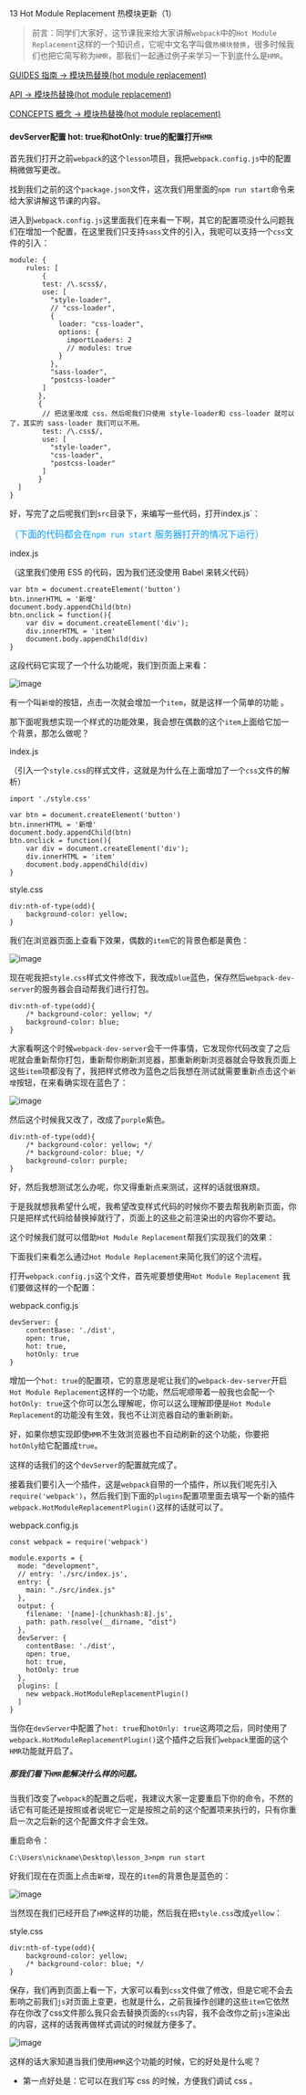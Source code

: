 13 Hot Module Replacement 热模块更新（1）

> 前言：同学们大家好，这节课我来给大家讲解`webpack`中的`Hot Module Replacement`这样的一个知识点，它呢中文名字叫做`热模块替换`，很多时候我们也把它简写称为`HMR`，那我们一起通过例子来学习一下到底什么是`HMR`。

[GUIDES 指南 -> 模块热替换(hot module replacement)](https://www.webpackjs.com/guides/hot-module-replacement/)

[API -> 模块热替换(hot module replacement)](https://www.webpackjs.com/api/hot-module-replacement/)

[CONCEPTS 概念 -> 模块热替换(hot module replacement)](https://www.webpackjs.com/concepts/hot-module-replacement/)


#### devServer配置 hot: true和hotOnly: true的配置打开`HMR`

首先我们打开之前`webpack`的这个`lesson`项目，我把`webpack.config.js`中的配置稍微做写更改。

找到我们之前的这个`package.json`文件，这次我们用里面的`npm run start`命令来给大家讲解这节课的内容。

进入到`webpack.config.js`这里面我们在来看一下啊，其它的配置项没什么问题我们在增加一个配置，在这里我们只支持`sass`文件的引入，我呢可以支持一个`css`文件的引入：

```
module: {
    rules: [
        {
        test: /\.scss$/,
        use: [
          "style-loader",
          // "css-loader",
          {
            loader: "css-loader",
            options: {
              importLoaders: 2
              // modules: true
            }
          },
          "sass-loader",
          "postcss-loader"
        ]
       },
       {
        // 把这里改成 css，然后呢我们只使用 style-loader和 css-loader 就可以了，其实的 sass-loader 我们可以不用。
        test: /\.css$/,
        use: [
          "style-loader",
          "css-loader",
          "postcss-loader"
        ]
       }
  ]
}
```

好，写完了之后呢我们到`src`目录下，来编写一些代码，打开index.js`：

<font color=#0099ff size=3 >（下面的代码都会在`npm run start` 服务器打开的情况下运行）</font>

index.js

（这里我们使用 ES5 的代码，因为我们还没使用 Babel 来转义代码）

```
var btn = document.createElement('button')
btn.innerHTML = '新增'
document.body.appendChild(btn)
btn.onclick = function(){
    var div = document.createElement('div');
    div.innerHTML = 'item'
    document.body.appendChild(div)
}

```

这段代码它实现了一个什么功能呢，我们到页面上来看：

![image](http://i2.tiimg.com/717460/0e8f5a5e6b168a71.jpg)

有一个叫`新增`的按钮，点击一次就会增加一个`item`，就是这样一个简单的功能
。

那下面呢我想实现一个样式的功能效果，我会想在偶数的这个`item`上面给它加一个背景，那怎么做呢？

index.js

（引入一个`style.css`的样式文件，这就是为什么在上面增加了一个`css`文件的解析）

```
import './style.css'

var btn = document.createElement('button')
btn.innerHTML = '新增'
document.body.appendChild(btn)
btn.onclick = function(){
    var div = document.createElement('div');
    div.innerHTML = 'item'
    document.body.appendChild(div)
}

```

style.css

```
div:nth-of-type(odd){
    background-color: yellow;
}
```

我们在浏览器页面上查看下效果，偶数的`item`它的背景色都是黄色：

![image](http://i2.tiimg.com/717460/0d42693bad9549f8.jpg)

现在呢我把`style.css`样式文件修改下，我改成`blue`蓝色，保存然后`webpack-dev-server`的服务器会自动帮我们进行打包。

```
div:nth-of-type(odd){
    /* background-color: yellow; */
    background-color: blue;
}
```

大家看啊这个时候`webpack-dev-server`会干一件事情，它发现你代码改变了之后
呢就会重新帮你打包，重新帮你刷新浏览器，那重新刷新浏览器就会导致我页面上这些`item`项都没有了，我把样式修改为蓝色之后我想在测试就需要重新点击这个`新增`按钮，在来看确实现在蓝色了：

![image](http://i2.tiimg.com/717460/d5e52f971b08a77a.jpg)

然后这个时候我又改了，改成了`purple`紫色。

```
div:nth-of-type(odd){
    /* background-color: yellow; */
    /* background-color: blue; */
    background-color: purple;
}
```

好，然后我想测试怎么办呢，你又得重新点来测试，这样的话就很麻烦。

于是我就想我希望什么呢，我希望改变样式代码的时候你不要去帮我刷新页面，你只是把样式代码给替换掉就行了，页面上的这些之前渲染出的内容你不要动。

这个时候我们就可以借助`Hot Module Replacement`帮我们实现我们的效果：

下面我们来看怎么通过`Hot Module Replacement`来简化我们的这个流程。

打开`webpack.config.js`这个文件，首先呢要想使用`Hot Module Replacement`
我们要做这样的一个配置：

webpack.config.js

```
devServer: {
    contentBase: './dist',
    open: true,
    hot: true,
    hotOnly: true
}
```

增加一个`hot: true`的配置项，它的意思是呢让我们的`webpack-dev-server`开启`Hot Module Replacement`这样的一个功能，然后呢顺带着一般我也会配一个`hotOnly: true`这个你可以怎么理解呢，你可以这么理解即便是`Hot Module Replacement`的功能没有生效，我也不让浏览器自动的重新刷新。

好，如果你想实现即使`HMR`不生效浏览器也不自动刷新的这个功能，你要把`hotOnly`给它配置成`true`。

这样的话我们的这个`devServer`的配置就完成了。

接着我们要引入一个插件，这是`webpack`自带的一个插件，所以我们呢先引入`require('webpack')`，然后我们到下面的`plugins`配置项里面去填写一个新的插件
`webpack.HotModuleReplacementPlugin()`这样的话就可以了。

webpack.config.js

```
const webpack = require('webpack')

module.exports = {
  mode: "development",
  // entry: './src/index.js',
  entry: {
    main: "./src/index.js"
  },
  output: {
    filename: '[name]-[chunkhash:8].js',
    path: path.resolve(__dirname, "dist")
  },
  devServer: {
    contentBase: './dist',
    open: true,
    hot: true,
    hotOnly: true
  },
  plugins: [
    new webpack.HotModuleReplacementPlugin()
  ]
}
```

当你在`devServer`中配置了`hot: true`和`hotOnly: true`这两项之后，同时使用了`webpack.HotModuleReplacementPlugin()`这个插件之后我们`webpack`里面的这个`HMR`功能就开启了。

##### 那我们看下`HMR`能解决什么样的问题。

当我们改变了`webpack`的配置之后呢，我建议大家一定要重启下你的命令，不然的话它有可能还是按照或者说呢它一定是按照之前的这个配置项来执行的，只有你重启一次之后新的这个配置文件才会生效。

重启命令：

```
C:\Users\nickname\Desktop\lesson_3>npm run start
```

好我们现在在页面上点击`新增`，现在的`item`的背景色是蓝色的：

![image](http://i2.tiimg.com/717460/d5e52f971b08a77a.jpg)

当然现在我们已经开启了`HMR`这样的功能，然后我在把`style.css`改成`yellow`：

style.css

```
div:nth-of-type(odd){
    background-color: yellow;
    /* background-color: blue; */
}
```

保存，我们再到页面上看一下，大家可以看到`css`文件做了修改，但是它呢不会去影响之前我们`js`对页面上变更，也就是什么，之前我操作创建的这些`item`它依然存在你改了css文件那么我只会去替换页面的`css`内容，我不会改你之前`js`渲染出的内容，这样的话我再做样式调试的时候就方便多了。

![image](http://i2.tiimg.com/717460/24ab62522851d272.jpg)


这样的话大家知道当我们使用`HMR`这个功能的时候，它的好处是什么呢？

- 第一点好处是：它可以在我们写 css 的时候，方便我们调试 css 。
 